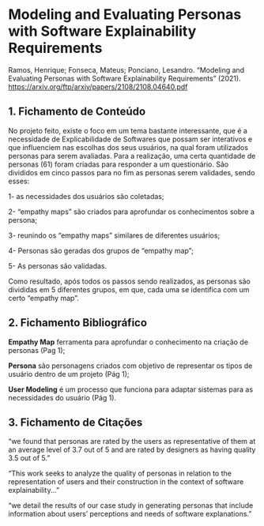 # Modeling and Evaluating Personas with Software Explainability Requirements

Ramos, Henrique; Fonseca, Mateus; Ponciano, Lesandro. “Modeling and Evaluating Personas with Software Explainability Requirements” (2021). https://arxiv.org/ftp/arxiv/papers/2108/2108.04640.pdf

## 1. Fichamento de Conteúdo

No projeto feito, existe o foco em um tema bastante interessante, que é a necessidade de Explicabilidade de Softwares que possam ser interativos e que influenciem nas escolhas dos seus usuários, na qual foram utilizados personas para serem avaliadas. Para a realização, uma certa quantidade de personas (61) foram criadas para responder a um questionário. São divididos em cinco passos para no fim as personas serem validades, sendo esses:

1- as necessidades dos usuários são coletadas;

2- “empathy maps” são criados para aprofundar os conhecimentos sobre a persona;

3- reunindo os “empathy maps” similares de diferentes usuários;

4- Personas são geradas dos grupos de “empathy map”;

5- As personas são validadas.

Como resultado, após todos os passos sendo realizados, as personas são divididas em 5 diferentes grupos, em que, cada uma se identifica com um certo “empathy map”.

## 2. Fichamento Bibliográfico

**Empathy Map** ferramenta para aprofundar o conhecimento na criação de personas (Pag 1);

**Persona** são personagens criados com objetivo de representar os tipos de usuário dentro de um projeto (Pág 1);

**User Modeling** é um processo que funciona para adaptar sistemas para as necessidades do usuário (Pág 1).

## 3. Fichamento de Citações 

“we found that personas are rated by the users as representative of them at an average level of 3.7 out of 5 and are rated by designers as having quality 3.5 out of 5.”

“This work seeks to analyze the quality of personas in relation to the representation of users and their construction in the context of software explainability...”

“we detail the results of our case study in generating personas that include information about users’ perceptions and needs of software explanations.”

